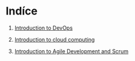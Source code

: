 # Indíce

1. [Introduction to DevOps](IntroductionToDevOps.md)

1. [Introduction to cloud computing](IntroductionToCloudComputing.md)

1. [Introduction to Agile Development and Scrum](IntroductionToAgileDevelopmentAndScrum.md)